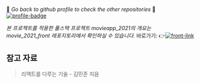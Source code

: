 :eyes: _*Go back to github profile to check the other repositories*_ :eyes:
[![profile-badge](https://img.shields.io/badge/Github-Profile-blue?style=flat&logo=Git&logoColor=F05032)](https://github.com/ymStudyLog)

_본 프로젝트를 적용한 풀스택 프로젝트 movieapp\_2021의 개요는 movie\_2021\_front 레포지토리에서 확인하실 수 있습니다._ 바로가기: :point_right:[![front-link](https://img.shields.io/badge/Go_To_movie_2021_front-repository-pink?style=flat&logo=Git&logoColor=F05032)](https://github.com/ymStudyLog/movie_2021_front)

## 참고 자료
> 리액트를 다루는 기술 - 김민준 지음 <br />
